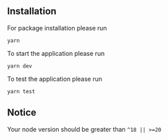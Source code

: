 ## Installation

For package installation please run

    yarn

To start the application please run

    yarn dev

To test the application please run

    yarn test

## Notice

Your node version should be greater than `^18 || >=20`
